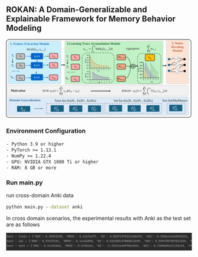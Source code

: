 ## ROKAN: A Domain-Generalizable and Explainable Framework for Memory Behavior Modeling

![Model Structure Diagram](./pic/model.jpg)


### **Environment Configuration**
```
- Python 3.9 or higher
- PyTorch >= 1.13.1
- NumPy >= 1.22.4
- GPU: NVIDIA GTX 1080 Ti or higher
- RAM: 8 GB or more
```

### Run main.py
run cross-domain Anki data
```cmd
python main.py --dataset anki 
```

In cross domain scenarios, the experimental results with Anki as the test set are as follows

![](pic/img.png)
